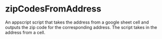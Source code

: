 # zipCodesFromAddress
An appscript script that takes the address from a google sheet cell and outputs the zip code for the corresponding address. The script takes in the address from a cell.
